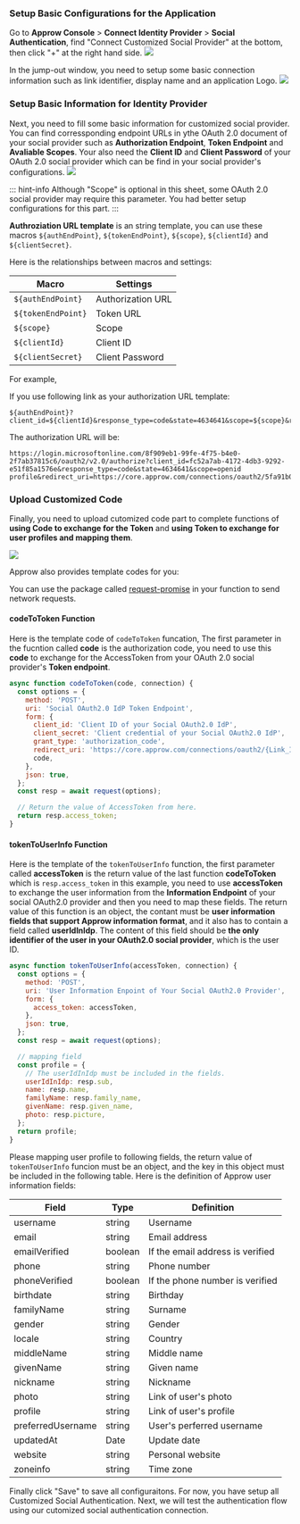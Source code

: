 <IntegrationDetailCard title="Create Login URL for Customized Soical Provider">

### Setup Basic Configurations for the Application

Go to **Approw Console** > **Connect Identity Provider** > **Social Authentication**, find "Connect Customized Social Provider" at the bottom, then click "+" at the right hand side.
![](https://cdn.authing.cn/docs/20201110225608.png)

In the jump-out window, you need to setup some basic connection information such as link identifier, display name and an application Logo.
![](https://cdn.authing.cn/docs/20201110225827.png)

### Setup Basic Information for Identity Provider

Next, you need to fill some basic information for customized social provider. You can find corressponding endpoint URLs in ythe OAuth 2.0 document of your social provider such as **Authorization Endpoint**, **Token Endpoint** and **Avaliable Scopes**. Your also need the **Client ID** and **Client Password** of your OAuth 2.0 social provider which can be find in your social provider's configurations.
![](https://cdn.authing.cn/docs/20201110230031.png)

::: hint-info
Although "Scope" is optional in this sheet, some OAuth 2.0 social provider may require this parameter. You had better setup configurations for this part.
:::

**Authroziation URL template** is an string template, you can use these macros `${authEndPoint}`, `${tokenEndPoint}`, `${scope}`, `${clientId}` and `${clientSecret}`.

Here is the relationships between macros and settings:

| Macro                 | Settings    |
| ------------------ | --------- |
| `${authEndPoint}`  | Authorization URL  |
| `${tokenEndPoint}` | Token URL |
| `${scope}`         | Scope     |
| `${clientId}`      | Client ID   |
| `${clientSecret}`  | Client Password |

For example, 

If you use following link as your authorization URL template:

```
${authEndPoint}?client_id=${clientId}&response_type=code&state=4634641&scope=${scope}&redirect_uri=https://core.approw.com/connections/oauth2/5fa91b0f50315451dc86086d/callback
```

The authorization URL will be:

```
https://login.microsoftonline.com/8f909eb1-99fe-4f75-b4e0-2f7ab37815c6/oauth2/v2.0/authorize?client_id=fc52a7ab-4172-4db3-9292-e51f85a1576e&response_type=code&state=4634641&scope=openid profile&redirect_uri=https://core.approw.com/connections/oauth2/5fa91b0f50315451dc86086d/callback
```

### Upload Customized Code

Finally, you need to upload cutomized code part to complete functions of **using Code to exchange for the Token** and **using Token to exchange for user profiles and mapping them**.

![](https://cdn.authing.cn/docs/20201110231651.png)

Approw also provides template codes for you:

You can use the package called [request-promise](https://github.com/request/request-promise) in your function to send network requests.

#### codeToToken Function

Here is the template code of `codeToToken` funcation, The first parameter in the fucntion called **code** is the authorization code, you need to use this **code** to exchange for the AccessToken from your OAuth 2.0 social provider's **Token endpoint**.

```js
async function codeToToken(code, connection) {
  const options = {
    method: 'POST',
    uri: 'Social OAuth2.0 IdP Token Endpoint',
    form: {
      client_id: 'Client ID of your Social OAuth2.0 IdP',
      client_secret: 'Client credential of your Social OAuth2.0 IdP',
      grant_type: 'authorization_code',
      redirect_uri: 'https://core.approw.com/connections/oauth2/{Link_ID}/callback',
      code,
    },
    json: true,
  };
  const resp = await request(options);

  // Return the value of AccessToken from here.
  return resp.access_token;
}
```

#### tokenToUserInfo Function

Here is the template of the `tokenToUserInfo` function, the first parameter called **accessToken** is the return value of the last function **codeToToken** which is  `resp.access_token` in this example, you need to use **accessToken** to exchange the user information from the **Information Endpoint** of your social OAuth2.0 provider and then you need to map these fields. The return value of this function is an object, the contant must be **user information fields that support Approw information format**, and it also has to contain a field called **userIdInIdp**. The content of this field should be **the only identifier of the user in your OAuth2.0 social provider**, which is the user ID.

```js
async function tokenToUserInfo(accessToken, connection) {
  const options = {
    method: 'POST',
    uri: 'User Information Enpoint of Your Social OAuth2.0 Provider',
    form: {
      access_token: accessToken,
    },
    json: true,
  };
  const resp = await request(options);

  // mapping field
  const profile = {
    // The userIdInIdp must be included in the fields.
    userIdInIdp: resp.sub,
    name: resp.name,
    familyName: resp.family_name,
    givenName: resp.given_name,
    photo: resp.picture,
  };
  return profile;
}
```

Please mapping user profile to following fields, the return value of `tokenToUserInfo` funcion must be an object, and the key in this object must be included in the following table. Here is the definition of Approw user information fields:

| Field            | Type    | Definition           |
| ----------------- | ------- | -------------- |
| username          | string  | Username         |
| email             | string  | Email address           |
| emailVerified     | boolean | If the email address is verified   |
| phone             | string  | Phone number         |
| phoneVerified     | boolean | If the phone number is verified |
| birthdate         | string  | Birthday           |
| familyName        | string  | Surname           |
| gender            | string  | Gender           |
| locale            | string  | Country           |
| middleName        | string  | Middle name       |
| givenName         | string  | Given name             |
| nickname          | string  | Nickname           |
| photo             | string  | Link of user's photo       |
| profile           | string  | Link of user's profile |
| preferredUsername | string  | User's perferred username   |
| updatedAt         | Date    | Update date       |
| website           | string  | Personal website       |
| zoneinfo          | string  | Time zone           |

Finally click "Save" to save all configuraitons. For now, you have setup all Customized Social Authentication. Next, we will test the authentication flow using our cutomized social authentication connection. 


</IntegrationDetailCard>
